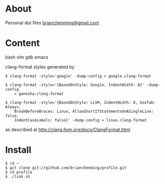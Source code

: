# About
Personal dot files
brianchenming@gmail.com

# Content
bash vim gdb emacs

clang-format styles generated by

    $ clang-format -style='google' -dump-config > google.clang-format

    $ clang-format -style='{BasedOnStyle: Google, IndentWidth: 8}' -dump-config
        > ganesha.clang-format

    $ clang-format -style='{BasedOnStyle: LLVM, IndentWidth: 8, UseTab: Always,
        BreakBeforeBraces: Linux, AllowShortIfStatementsOnASingleLine: false,
        IndentCaseLabels: false}' -dump-config > linux.clang-format

as described at http://clang.llvm.org/docs/ClangFormat.html

# Install

    $ cd ~
    $ git clone git://github.com/brianchenming/profile.git
    $ cd profile
    $ ./link.sh
